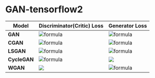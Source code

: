 # GAN-tensorflow2  

|Model|Discriminator(Critic) Loss|Generator Loss|
|--|--|--|
|<b>GAN</b>|![formula](https://render.githubusercontent.com/render/math?math=E[log(D(x))]%2bE[log(1%2dD(G(z)))])|![formula](https://render.githubusercontent.com/render/math?math=E[log(D(G(z)))])|
|<b>CGAN</b>|![formula](https://render.githubusercontent.com/render/math?math=E[log(D(x,y))]%2bE[log(1%2dD(G(z,y)))])|![formula](https://render.githubusercontent.com/render/math?math=E[log(D(G(z,y)))])|
|<b>LSGAN</b>|![formula](https://render.githubusercontent.com/render/math?math=\frac{1}{2}E[(D(x)%2d1)^2]%2b\frac{1}{2}E[(D(G(z)))^2])|![formula](https://render.githubusercontent.com/render/math?math=\frac{1}{2}E[(D(G(z))-1)^2])|
|<b>CycleGAN</b>|![formula](https://render.githubusercontent.com/render/math?math=\frac{1}{2}E[(D(x)%2d1)^2]%2b\frac{1}{2}E[(D(G(z)))^2])|<img src="https://render.githubusercontent.com/render/math?math=\begin{gathered} \frac{1}{2} E[(D(G(z) %2d 1)^2] \\ %2b \lambda Cycle(G,F) \\ %2b \frac{1}{2} \lambda Identity(G) \end{gathered}">|
|<b>WGAN</b>|<img src="https://render.githubusercontent.com/render/math?math=\begin{gathered} %2dE[D(x)] %2b E[D(G(z))] \\ W_d = Clip(W_d, %2dc, c) \end{gathered}"> | ![formula](https://render.githubusercontent.com/render/math?math=-E[D(G(z))])|

